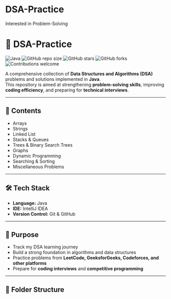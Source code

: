 # DSA-Practice
Interested in Problem-Solving 
# 🚀 DSA-Practice

![Java](https://img.shields.io/badge/Language-Java-orange?logo=java&logoColor=white)
![GitHub repo size](https://img.shields.io/github/repo-size/your-username/DSA-Practice)
![GitHub stars](https://img.shields.io/github/stars/your-username/DSA-Practice?style=social)
![GitHub forks](https://img.shields.io/github/forks/your-username/DSA-Practice?style=social)
![Contributions welcome](https://img.shields.io/badge/contributions-welcome-brightgreen)

A comprehensive collection of **Data Structures and Algorithms (DSA)** problems and solutions implemented in **Java**.  
This repository is aimed at strengthening **problem-solving skills**, improving **coding efficiency**, and preparing for **technical interviews**.

---

## 📌 Contents
- Arrays  
- Strings  
- Linked List  
- Stacks & Queues  
- Trees & Binary Search Trees  
- Graphs  
- Dynamic Programming  
- Searching & Sorting  
- Miscellaneous Problems  

---

## 🛠️ Tech Stack
- **Language:** Java  
- **IDE:** IntelliJ IDEA  
- **Version Control:** Git & GitHub  

---

## 🎯 Purpose
- Track my DSA learning journey  
- Build a strong foundation in algorithms and data structures  
- Practice problems from **LeetCode, GeeksforGeeks, Codeforces, and other platforms**  
- Prepare for **coding interviews** and **competitive programming**  

---

## 📂 Folder Structure
